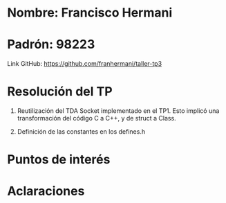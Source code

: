 # Nombre: Francisco Hermani

# Padrón: 98223

Link GitHub: https://github.com/franhermani/taller-tp3

# Resolución del TP

1. Reutilización del TDA Socket implementado en el TP1. Esto implicó
   una transformación del código C a C++, y de struct a Class.

2. Definición de las constantes en los defines.h

# Puntos de interés

# Aclaraciones
